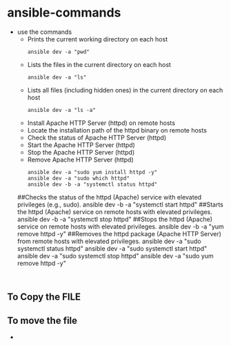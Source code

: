 # ansible-commands 
- use the commands
  - Prints the current working directory on each host 
    ```
    ansible dev -a "pwd"
    ``` 
  - Lists the files in the current directory on each host
    ```
    ansible dev -a "ls"
    ```
  - Lists all files (including hidden ones) in the current directory on each host
    ```
    ansible dev -a "ls -a"
    ```
  - Install Apache HTTP Server (httpd) on remote hosts
  - Locate the installation path of the httpd binary on remote hosts
  - Check the status of Apache HTTP Server (httpd)
  - Start the Apache HTTP Server (httpd)
  - Stop the Apache HTTP Server (httpd)
  - Remove Apache HTTP Server (httpd)
    ```
    ansible dev -a "sudo yum install httpd -y"
    ansible dev -a "sudo which httpd"
    ansible dev -b -a "systemctl status httpd"
  ##Checks the status of the httpd (Apache) service with elevated privileges (e.g., sudo).
           ansible dev -b -a "systemctl start httpd"
  ##Starts the httpd (Apache) service on remote hosts with elevated privileges.
    ansible dev -b -a "systemctl stop httpd" ##Stops the httpd (Apache) service on remote hosts with elevated privileges.
    ansible dev -b -a "yum remove httpd -y"  ##Removes the httpd package (Apache HTTP Server) from remote hosts with elevated privileges.
    ansible dev -a "sudo systemctl status httpd"
    ansible dev -a "sudo systemctl start httpd"
    ansible dev -a "sudo systemctl stop httpd"
    ansible dev -a "sudo yum remove httpd -y"
    ```
    
    
## To Copy the FILE

## To move the file
- 


